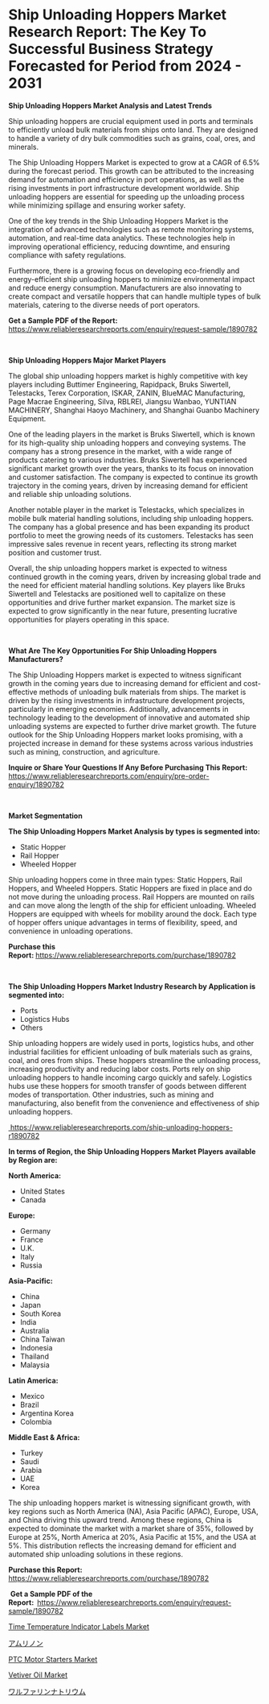 <p><h1>Ship Unloading Hoppers Market Research Report: The Key To Successful Business Strategy Forecasted for Period from 2024 - 2031</h1></p><p><strong>Ship Unloading Hoppers Market Analysis and Latest Trends</strong></p>
<p><p>Ship unloading hoppers are crucial equipment used in ports and terminals to efficiently unload bulk materials from ships onto land. They are designed to handle a variety of dry bulk commodities such as grains, coal, ores, and minerals.</p><p>The Ship Unloading Hoppers Market is expected to grow at a CAGR of 6.5% during the forecast period. This growth can be attributed to the increasing demand for automation and efficiency in port operations, as well as the rising investments in port infrastructure development worldwide. Ship unloading hoppers are essential for speeding up the unloading process while minimizing spillage and ensuring worker safety.</p><p>One of the key trends in the Ship Unloading Hoppers Market is the integration of advanced technologies such as remote monitoring systems, automation, and real-time data analytics. These technologies help in improving operational efficiency, reducing downtime, and ensuring compliance with safety regulations.</p><p>Furthermore, there is a growing focus on developing eco-friendly and energy-efficient ship unloading hoppers to minimize environmental impact and reduce energy consumption. Manufacturers are also innovating to create compact and versatile hoppers that can handle multiple types of bulk materials, catering to the diverse needs of port operators.</p></p>
<p><strong>Get a Sample PDF of the Report:&nbsp;</strong> <a href="https://www.reliableresearchreports.com/enquiry/request-sample/1890782">https://www.reliableresearchreports.com/enquiry/request-sample/1890782</a></p>
<p>&nbsp;</p>
<p><strong>Ship Unloading Hoppers Major Market Players</strong></p>
<p><p>The global ship unloading hoppers market is highly competitive with key players including Buttimer Engineering, Rapidpack, Bruks Siwertell, Telestacks, Terex Corporation, ISKAR, ZANIN, BlueMAC Manufacturing, Page Macrae Engineering, Silva, RBLREI, Jiangsu Wanbao, YUNTIAN MACHINERY, Shanghai Haoyo Machinery, and Shanghai Guanbo Machinery Equipment.</p><p>One of the leading players in the market is Bruks Siwertell, which is known for its high-quality ship unloading hoppers and conveying systems. The company has a strong presence in the market, with a wide range of products catering to various industries. Bruks Siwertell has experienced significant market growth over the years, thanks to its focus on innovation and customer satisfaction. The company is expected to continue its growth trajectory in the coming years, driven by increasing demand for efficient and reliable ship unloading solutions.</p><p>Another notable player in the market is Telestacks, which specializes in mobile bulk material handling solutions, including ship unloading hoppers. The company has a global presence and has been expanding its product portfolio to meet the growing needs of its customers. Telestacks has seen impressive sales revenue in recent years, reflecting its strong market position and customer trust.</p><p>Overall, the ship unloading hoppers market is expected to witness continued growth in the coming years, driven by increasing global trade and the need for efficient material handling solutions. Key players like Bruks Siwertell and Telestacks are positioned well to capitalize on these opportunities and drive further market expansion. The market size is expected to grow significantly in the near future, presenting lucrative opportunities for players operating in this space.</p></p>
<p>&nbsp;</p>
<p><strong>What Are The Key Opportunities For Ship Unloading Hoppers Manufacturers?</strong></p>
<p><p>The Ship Unloading Hoppers market is expected to witness significant growth in the coming years due to increasing demand for efficient and cost-effective methods of unloading bulk materials from ships. The market is driven by the rising investments in infrastructure development projects, particularly in emerging economies. Additionally, advancements in technology leading to the development of innovative and automated ship unloading systems are expected to further drive market growth. The future outlook for the Ship Unloading Hoppers market looks promising, with a projected increase in demand for these systems across various industries such as mining, construction, and agriculture.</p></p>
<p><strong>Inquire or Share Your Questions If Any Before Purchasing This Report:</strong> <a href="https://www.reliableresearchreports.com/enquiry/pre-order-enquiry/1890782">https://www.reliableresearchreports.com/enquiry/pre-order-enquiry/1890782</a></p>
<p>&nbsp;</p>
<p><strong>Market Segmentation</strong></p>
<p><strong>The Ship Unloading Hoppers Market Analysis by types is segmented into:</strong></p>
<p><ul><li>Static Hopper</li><li>Rail Hopper</li><li>Wheeled Hopper</li></ul></p>
<p><p>Ship unloading hoppers come in three main types: Static Hoppers, Rail Hoppers, and Wheeled Hoppers. Static Hoppers are fixed in place and do not move during the unloading process. Rail Hoppers are mounted on rails and can move along the length of the ship for efficient unloading. Wheeled Hoppers are equipped with wheels for mobility around the dock. Each type of hopper offers unique advantages in terms of flexibility, speed, and convenience in unloading operations.</p></p>
<p><strong>Purchase this Report:&nbsp;</strong><a href="https://www.reliableresearchreports.com/purchase/1890782">https://www.reliableresearchreports.com/purchase/1890782</a></p>
<p>&nbsp;</p>
<p><strong>The Ship Unloading Hoppers Market Industry Research by Application is segmented into:</strong></p>
<p><ul><li>Ports</li><li>Logistics Hubs</li><li>Others</li></ul></p>
<p><p>Ship unloading hoppers are widely used in ports, logistics hubs, and other industrial facilities for efficient unloading of bulk materials such as grains, coal, and ores from ships. These hoppers streamline the unloading process, increasing productivity and reducing labor costs. Ports rely on ship unloading hoppers to handle incoming cargo quickly and safely. Logistics hubs use these hoppers for smooth transfer of goods between different modes of transportation. Other industries, such as mining and manufacturing, also benefit from the convenience and effectiveness of ship unloading hoppers.</p></p>
<p><a href="https://www.reliableresearchreports.com/ship-unloading-hoppers-r1890782">&nbsp;https://www.reliableresearchreports.com/ship-unloading-hoppers-r1890782</a></p>
<p><strong>In terms of Region, the Ship Unloading Hoppers Market Players available by Region are:</strong></p>
<p>
    <p> <strong> North America: </strong>
        <ul>
            <li>United States</li>
            <li>Canada</li>
        </ul>
        </p> 
    <p> <strong> Europe: </strong>
        <ul>
            <li>Germany</li>
            <li>France</li>
            <li>U.K.</li>
            <li>Italy</li>
            <li>Russia</li>
        </ul>
        </p> 
    <p> <strong> Asia-Pacific: </strong>
        <ul>
            <li>China</li>
            <li>Japan</li>
            <li>South Korea</li>
            <li>India</li>
            <li>Australia</li>
            <li>China Taiwan</li>
            <li>Indonesia</li>
            <li>Thailand</li>
            <li>Malaysia</li>
        </ul>
        </p> 
    <p> <strong> Latin America: </strong>
        <ul>
            <li>Mexico</li>
            <li>Brazil</li>
            <li>Argentina Korea</li>
            <li>Colombia</li>
        </ul>
        </p> 
    <p> <strong> Middle East & Africa: </strong>
        <ul>
            <li>Turkey</li>
            <li>Saudi</li>
            <li>Arabia</li>
            <li>UAE</li>
            <li>Korea</li>
        </ul>
    </p>
    </p>
<p><p>The ship unloading hoppers market is witnessing significant growth, with key regions such as North America (NA), Asia Pacific (APAC), Europe, USA, and China driving this upward trend. Among these regions, China is expected to dominate the market with a market share of 35%, followed by Europe at 25%, North America at 20%, Asia Pacific at 15%, and the USA at 5%. This distribution reflects the increasing demand for efficient and automated ship unloading solutions in these regions.</p></p>
<p><strong>Purchase this Report: </strong><a href="https://www.reliableresearchreports.com/purchase/1890782">https://www.reliableresearchreports.com/purchase/1890782</a></p>
<p>&nbsp;<strong>Get a Sample PDF of the Report:&nbsp;&nbsp;</strong><a href="https://www.reliableresearchreports.com/enquiry/request-sample/1890782">https://www.reliableresearchreports.com/enquiry/request-sample/1890782</a></p>
<p><strong></strong></p>
<p><p><a href="https://issuu.com/reportprime-2/docs/time-temperature-indicator-labels-market-size-2030">Time Temperature Indicator Labels Market</a></p><p><a href="https://github.com/SantosDicki04/Market-Research-Report-List-1/blob/main/902690844744.md">アムリノン</a></p><p><a href="https://github.com/ruddyyedelwadw/Market-Research-Report-List-2/blob/main/ptc-motor-starters-market.md">PTC Motor Starters Market</a></p><p><a href="https://issuu.com/reportprime-2/docs/vetiver-oil-market-size-2030.pptx">Vetiver Oil Market</a></p><p><a href="https://github.com/moulafa/Market-Research-Report-List-1/blob/main/373193244743.md">ワルファリンナトリウム</a></p></p>